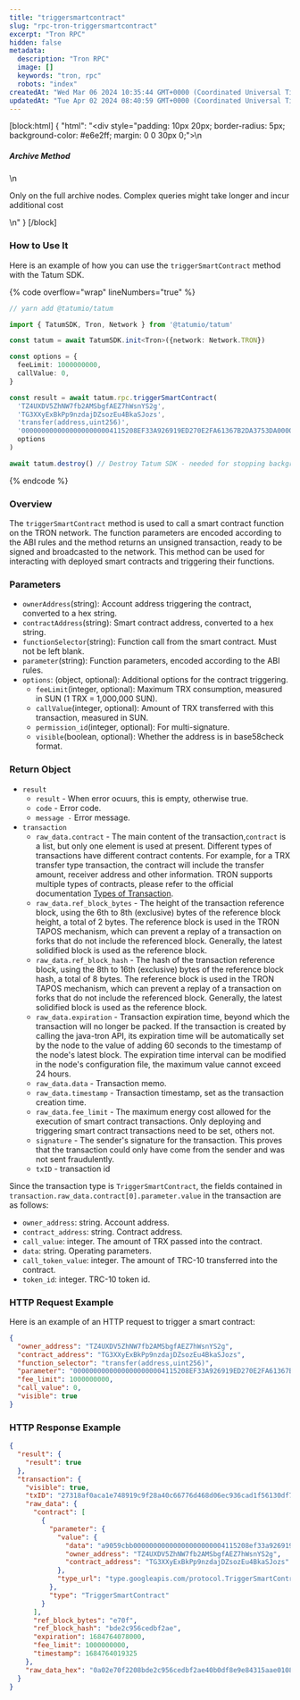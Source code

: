 ```yaml
---
title: "triggersmartcontract"
slug: "rpc-tron-triggersmartcontract"
excerpt: "Tron RPC"
hidden: false
metadata: 
  description: "Tron RPC"
  image: []
  keywords: "tron, rpc"
  robots: "index"
createdAt: "Wed Mar 06 2024 10:35:44 GMT+0000 (Coordinated Universal Time)"
updatedAt: "Tue Apr 02 2024 08:40:59 GMT+0000 (Coordinated Universal Time)"
---
```

[block:html]
{
  "html": "<div style=\"padding: 10px 20px; border-radius: 5px; background-color: #e6e2ff; margin: 0 0 30px 0;\">\n  <h5>Archive Method</h5>\n  <p>Only on the full archive nodes. Complex queries might take longer and incur additional cost</p>\n</div>"
}
[/block]


### How to Use It

Here is an example of how you can use the `triggerSmartContract` method with the Tatum SDK.

{% code overflow="wrap" lineNumbers="true" %}

```typescript
// yarn add @tatumio/tatum

import { TatumSDK, Tron, Network } from '@tatumio/tatum'

const tatum = await TatumSDK.init<Tron>({network: Network.TRON})

const options = {
  feeLimit: 1000000000,
  callValue: 0,
}

const result = await tatum.rpc.triggerSmartContract(
  'TZ4UXDV5ZhNW7fb2AMSbgfAEZ7hWsnYS2g', 
  'TG3XXyExBkPp9nzdajDZsozEu4BkaSJozs', 
  'transfer(address,uint256)', 
  '00000000000000000000004115208EF33A926919ED270E2FA61367B2DA3753DA0000000000000000000000000000000000000000000000000000000000000032',
  options
)

await tatum.destroy() // Destroy Tatum SDK - needed for stopping background jobs
```

{% endcode %}

### Overview

The `triggerSmartContract` method is used to call a smart contract function on the TRON network. The function parameters are encoded according to the ABI rules and the method returns an unsigned transaction, ready to be signed and broadcasted to the network. This method can be used for interacting with deployed smart contracts and triggering their functions.

### Parameters

- `ownerAddress`(string): Account address triggering the contract, converted to a hex string.
- `contractAddress`(string): Smart contract address, converted to a hex string.
- `functionSelector`(string): Function call from the smart contract. Must not be left blank.
- `parameter`(string): Function parameters, encoded according to the ABI rules.
- `options`: (object, optional): Additional options for the contract triggering.
  - `feeLimit`(integer, optional):  Maximum TRX consumption, measured in SUN (1 TRX = 1,000,000 SUN).
  - `callValue`(integer, optional): Amount of TRX transferred with this transaction, measured in SUN.
  - `permission_id`(integer, optional): For multi-signature.
  - `visible`(boolean, optional): Whether the address is in base58check format.

### Return Object

- `result`
  - `result` - When error ocuurs, this is empty, otherwise true.
  - `code` - Error code.
  - `message -` Error message.
- `transaction` 
  - `raw_data.contract` - The main content of the transaction,`contract` is a list, but only one element is used at present. Different types of transactions have different contract contents. For example, for a TRX transfer type transaction, the contract will include the transfer amount, receiver address and other information. TRON supports multiple types of contracts, please refer to the official documentation [Types of Transaction](https://developers.tron.network/docs/tron-protocol-transaction#types-of-transaction).
  - `raw_data.ref_block_bytes` - The height of the transaction reference block, using the 6th to 8th (exclusive) bytes of the reference block height, a total of 2 bytes. The reference block is used in the TRON TAPOS mechanism, which can prevent a replay of a transaction on forks that do not include the referenced block. Generally, the latest solidified block is used as the reference block.
  - `raw_data.ref_block_hash` - The hash of the transaction reference block, using the 8th to 16th (exclusive) bytes of the reference block hash, a total of 8 bytes. The reference block is used in the TRON TAPOS mechanism, which can prevent a replay of a transaction on forks that do not include the referenced block. Generally, the latest solidified block is used as the reference block.
  - `raw_data.expiration` - Transaction expiration time, beyond which the transaction will no longer be packed. If the transaction is created by calling the java-tron API, its expiration time will be automatically set by the node to the value of adding 60 seconds to the timestamp of the node's latest block. The expiration time interval can be modified in the node's configuration file, the maximum value cannot exceed 24 hours.
  - `raw_data.data` - Transaction memo.
  - `raw_data.timestamp` - Transaction timestamp, set as the transaction creation time.
  - `raw_data.fee_limit` - The maximum energy cost allowed for the execution of smart contract transactions. Only deploying and triggering smart contract transactions need to be set, others not.
  - `signature` - The sender's signature for the transaction. This proves that the transaction could only have come from the sender and was not sent fraudulently.
  - `txID` - transaction id

Since the transaction type is `TriggerSmartContract`, the fields contained in `transaction.raw_data.contract[0].parameter.value` in the transaction are as follows:

- `owner_address`: string. Account address.
- `contract_address`: string. Contract address.
- `call_value`: integer. The amount of TRX passed into the contract.
- `data`: string. Operating parameters.
- `call_token_value`: integer. The amount of TRC-10 transferred into the contract.
- `token_id`: integer. TRC-10 token id.

### HTTP Request Example

Here is an example of an HTTP request to trigger a smart contract:

```json
{
  "owner_address": "TZ4UXDV5ZhNW7fb2AMSbgfAEZ7hWsnYS2g",
  "contract_address": "TG3XXyExBkPp9nzdajDZsozEu4BkaSJozs",
  "function_selector": "transfer(address,uint256)",
  "parameter": "00000000000000000000004115208EF33A926919ED270E2FA61367B2DA3753DA0000000000000000000000000000000000000000000000000000000000000032",
  "fee_limit": 1000000000,
  "call_value": 0,
  "visible": true
}
```

### HTTP Response Example

```json
{
  "result": {
    "result": true
  },
  "transaction": {
    "visible": true,
    "txID": "27318af0aca1e748919c9f28a40c66776d468d06ec936cad1f56130df7704db7",
    "raw_data": {
      "contract": [
        {
          "parameter": {
            "value": {
              "data": "a9059cbb00000000000000000000004115208ef33a926919ed270e2fa61367b2da3753da0000000000000000000000000000000000000000000000000000000000000032",
              "owner_address": "TZ4UXDV5ZhNW7fb2AMSbgfAEZ7hWsnYS2g",
              "contract_address": "TG3XXyExBkPp9nzdajDZsozEu4BkaSJozs"
            },
            "type_url": "type.googleapis.com/protocol.TriggerSmartContract"
          },
          "type": "TriggerSmartContract"
        }
      ],
      "ref_block_bytes": "e70f",
      "ref_block_hash": "bde2c956cedbf2ae",
      "expiration": 1684764078000,
      "fee_limit": 1000000000,
      "timestamp": 1684764019325
    },
    "raw_data_hex": "0a02e70f2208bde2c956cedbf2ae40b0df8e9e84315aae01081f12a9010a31747970652e676f6f676c65617069732e636f6d2f70726f746f636f6c2e54726967676572536d617274436f6e747261637412740a1541fd49eda0f23ff7ec1d03b52c3a45991c24cd440e12154142a1e39aefa49290f2b3f9ed688d7cecf86cd6e02244a9059cbb00000000000000000000004115208ef33a926919ed270e2fa61367b2da3753da000000000000000000000000000000000000000000000000000000000000003270fd948b9e843190018094ebdc03"
  }
}
```
